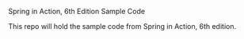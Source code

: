 Spring in Action, 6th Edition Sample Code

This repo will hold the sample code from Spring in Action, 6th edition.